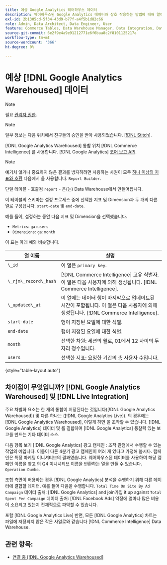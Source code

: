 ```yaml
---
title: 예상 Google Analytics 웨어하우스 데이터
description: 웨어하우스된 Google Analytics 데이터와 상호 작용하는 방법에 대해 알아봅니다.
exl-id: 2b1305cd-5f34-43d9-b77f-a4f5b1d82c66
role: Admin, Data Architect, Data Engineer, User
feature: Commerce Tables, Data Warehouse Manager, Data Integration, Data Import/Export
source-git-commit: 6e2f9e4a9e91212771e6f6baa8c2f8101125217a
workflow-type: tm+mt
source-wordcount: '366'
ht-degree: 0%

---
```


# 예상 [!DNL Google Analytics Warehoused] 데이터

>[!NOTE]
>
>필요 [관리자 권한](../../../administrator/user-management/user-management.md).

>[!NOTE]
>
>일부 정보는 다음 위치에서 친구들의 승인을 받아 사용되었습니다. [[!DNL Stitch]](https://www.stitchdata.com/docs/integrations/saas/google-analytics).

[!DNL Google Analytics Warehoused] 통합 위치 [!DNL Commerce Intelligence] 를 사용합니다. [!DNL Google Analytics] [코어 보고 API](https://developers.google.com/analytics/devguides/reporting/core/v3/).

>[!NOTE]
>
>예기치 않거나 중요하지 않은 결과를 방지하려면 사용하는 차원이 모두 [하나 이상의 지표와 호환](https://ga-dev-tools.google/dimensions-metrics-explorer/) 다음에서 을 사용합니다. `Report Builder`.

단일 테이블 - 호출됨 `report` - 은(는) Data Warehouse에서 만들어집니다.

이 테이블의 스키마는 설정 프로세스 중에 선택한 지표 및 Dimension과 두 개의 다른 열로 구성됩니다. `start-date` 및 `end-date`.

예를 들어, 설정하는 동안 다음 지표 및 Dimension을 선택했습니다.

* `Metrics`: `ga:users`
* `Dimensions`: `ga:month`

이 표는 아래 예와 비슷합니다.

| **열 이름** | **설명** |
|-----|-----|
| `\_id` | 이 열은 `primary key`. |
| `\_rjm\_record\_hash` | [!DNL Commerce Intelligence] 고유 식별자. 이 열은 다음 사용자에 의해 생성됩니다. [!DNL Commerce Intelligence]. |
| `\_updated\_at` | 이 열에는 데이터 행이 마지막으로 업데이트된 시간이 포함됩니다. 이 열은 다음 사용자에 의해 생성됩니다. [!DNL Commerce Intelligence]. |
| `start-date` | 행이 지정된 요일에 대한 식별. |
| `end-date` | 행이 지정된 요일에 대한 식별. |
| `month` | 선택한 차원: 세션의 월로, 01에서 12 사이의 두 자리 정수입니다. |
| `users` | 선택한 지표: 요청한 기간의 총 사용자 수입니다. |

{style="table-layout:auto"}

## 차이점이 무엇입니까? [!DNL Google Analytics Warehoused] 및 [!DNL Live Integration]

주요 차별화 요소는 한 개의 통합이 저장된다는 것입니다([!DNL Google Analytics Warehoused]) 및 다른 하나는 ([!DNL Google Analytics Live]). 의 경우에는 [!DNL Google Analytics Warehoused], 이렇게 하면 을 조작할 수 있습니다. [!DNL Google Analytics] 데이터 및 를 결합하여 [!DNL Google Analytics] 통찰력 있는 보고를 만드는 기타 데이터 소스.

다음 항목 보기 [!DNL Google Analytics] 광고 캠페인 : 조작 관점에서 수행할 수 있는 작업의 예입니다. 이름이 다른 4분기 광고 캠페인이 여러 개 있다고 가정해 봅시다. 캠페인은 특정 마케팅 이니셔티브의 결과였습니다. 웨어하우스된 데이터를 사용하여 해당 캠페인 이름을 찾고 의 Q4 이니셔티브 이름을 반환하는 열을 만들 수 있습니다. `Operation Dumbo`.

조합 측면이 허용하는 경우 [!DNL Google Analytics] 분석을 수행하기 위해 다른 데이터에 결합할 데이터. 예를 들어 다음을 수행합니다. `Total Time On Site By Ad Campaign` 데이터 출처: [!DNL Google Analytics] and join가입 it up against `Total Spent Per Campaign` 데이터 출처: [!DNL Facebook Ads] 약정에 얼마나 많은 비용이 소요되고 있는지 전체적으로 파악할 수 있습니다.

포함 [!DNL Google Analytics Live] 반면, 모든 [!DNL Google Analytics] 차트는 파일에 저장되지 않은 작은 사일로와 같습니다 [!DNL Commerce Intelligence] Data Warehouse.

## 관련 항목:

* [연결 중 [!DNL Google Analytics Warehoused]](../integrations/google-analytics-warehoused.md)
